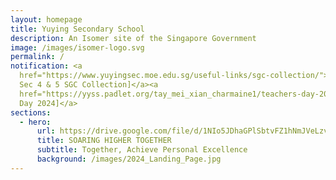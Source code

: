 ```yaml
---
layout: homepage
title: Yuying Secondary School
description: An Isomer site of the Singapore Government
image: /images/isomer-logo.svg
permalink: /
notification: <a
  href="https://www.yuyingsec.moe.edu.sg/useful-links/sgc-collection/">      [2023
  Sec 4 & 5 SGC Collection]</a><a
  href="https://yyss.padlet.org/tay_mei_xian_charmaine1/teachers-day-2024-words-of-encouragement-sm10g4ktwy3ikho4">[Teacher's
  Day 2024]</a>
sections:
  - hero:
      url: https://drive.google.com/file/d/1NIo5JDhaGPlSbtvFZ1hNmJVeLzvrqsmo/view?usp=share_link
      title: SOARING HIGHER TOGETHER
      subtitle: Together, Achieve Personal Excellence
      background: /images/2024_Landing_Page.jpg
---
```

